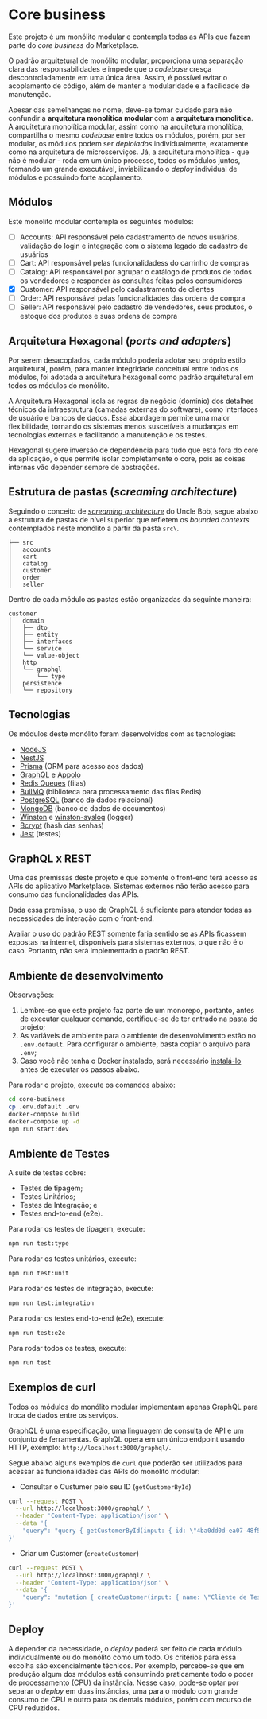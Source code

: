 # Core business

Este projeto é um monólito modular e contempla todas as APIs que fazem parte do _core business_ do Marketplace.

O padrão arquitetural de monólito modular, proporciona uma separação clara das responsabilidades e impede que o _codebase_ cresça descontroladamente em uma única área. Assim, é possível evitar o acoplamento de código, além de manter a modularidade e a facilidade de manutenção.

Apesar das semelhanças no nome, deve-se tomar cuidado para não confundir a **arquitetura monolítica modular** com a **arquitetura monolítica**. A arquitetura monolítica modular, assim como na arquitetura monolítica, compartilha o mesmo _codebase_ entre todos os módulos, porém, por ser modular, os módulos podem ser _deploiados_ individualmente, exatamente como na arquitetura de microsserviços. Já, a arquitetura monolítica - que não é modular - roda em um único processo, todos os módulos juntos, formando um grande executável, inviabilizando o _deploy_ individual de módulos e possuindo forte acoplamento.

## Módulos

Este monólito modular contempla os seguintes módulos:
- [ ] Accounts: API responsável pelo cadastramento de novos usuários, validação do login e integração com o sistema legado de cadastro de usuários
- [ ] Cart: API responsável pelas funcionalidadess do carrinho de compras
- [ ] Catalog: API responsável por agrupar o catálogo de produtos de todos os vendedores e responder às consultas feitas pelos consumidores
- [x] Customer: API responsável pelo cadastramento de clientes
- [ ] Order: API responsável pelas funcionalidades das ordens de compra
- [ ] Seller: API responsável pelo cadastro de vendedores, seus produtos, o estoque dos produtos e suas ordens de compra

## Arquitetura Hexagonal (_ports and adapters_)

Por serem desacoplados, cada módulo poderia adotar seu próprio estilo arquitetural, porém, para manter integridade conceitual entre todos os módulos, foi adotada a arquitetura hexagonal como padrão arquitetural em todos os módulos do monólito.

A Arquitetura Hexagonal isola as regras de negócio (domínio) dos detalhes técnicos da infraestrutura (camadas externas do software), como interfaces de usuário e bancos de dados. Essa abordagem permite uma maior flexibilidade, tornando os sistemas menos suscetíveis a mudanças em tecnologias externas e facilitando a manutenção e os testes.

Hexagonal sugere inversão de dependência para tudo que está fora do core da aplicação, o que permite isolar completamente o core, pois as coisas internas vão depender sempre de abstrações.


## Estrutura de pastas (_screaming architecture_)

Seguindo o conceito de [_screaming architecture_](https://blog.cleancoder.com/uncle-bob/2011/09/30/Screaming-Architecture.html) do Uncle Bob, segue abaixo a estrutura de pastas de nível superior que refletem os _bounded contexts_ contemplados neste monólito a partir da pasta `src\`.

```
├── src
│   accounts
│   cart
│   catalog
│   customer
│   order
│   seller
```

Dentro de cada módulo as pastas estão organizadas da seguinte maneira:
```
customer
│   domain
│   ├── dto
│   ├── entity
│   ├── interfaces
│   └── service
│   └── value-object
│   http
│   └── graphql
│       └── type
│   persistence
│   └── repository

```

## Tecnologias

Os módulos deste monólito foram desenvolvidos com as tecnologias:
- [NodeJS](https://nodejs.org)
- [NestJS](https://nestjs.com/)
- [Prisma](https://www.prisma.io/) (ORM para acesso aos dados)
- [GraphQL](https://graphql.org/) e [Appolo](https://www.apollographql.com/)
- [Redis Queues](https://redis.io/glossary/redis-queue/) (filas)
- [BullMQ](https://bullmq.io/) (biblioteca para processamento das filas Redis)
- [PostgreSQL](https://www.postgresql.org/) (banco de dados relacional)
- [MongoDB](https://www.mongodb.com/) (banco de dados de documentos)
- [Winston](https://www.npmjs.com/package/winston) e [winston-syslog](https://www.npmjs.com/package/winston-syslog) (logger)
- [Bcrypt](https://www.npmjs.com/package/bcrypt) (hash das senhas)
- [Jest](https://jestjs.io/) (testes)

## GraphQL x REST

Uma das premissas deste projeto é que somente o front-end terá acesso as APIs do aplicativo Marketplace. Sistemas externos não terão acesso para consumo das funcionalidades das APIs.

Dada essa premissa, o uso de GraphQL é suficiente para atender todas as necessidades de interação com o front-end.

Avaliar o uso do padrão REST somente faria sentido se as APIs ficassem expostas na internet, disponíveis para sistemas externos, o que não é o caso. Portanto, não será implementado o padrão REST.

## Ambiente de desenvolvimento

Observações:

1) Lembre-se que este projeto faz parte de um monorepo, portanto, antes de executar qualquer comando, certifique-se de ter entrado na pasta do projeto;
2) As variáveis de ambiente para o ambiente de desenvolvimento estão no `.env.default`. Para configurar o ambiente, basta copiar o arquivo para `.env`;
3) Caso você não tenha o Docker instalado, será necessário [instalá-lo](https://docs.docker.com/get-docker/) antes de executar os passos abaixo.

Para rodar o projeto, execute os comandos abaixo:

```bash
cd core-business
cp .env.default .env
docker-compose build
docker-compose up -d
npm run start:dev
```

## Ambiente de Testes

A suíte de testes cobre:
- Testes de tipagem;
- Testes Unitários;
- Testes de Integração; e
- Testes end-to-end (e2e).

Para rodar os testes de tipagem, execute:
```bash
npm run test:type
```

Para rodar os testes unitários, execute:
```bash
npm run test:unit
```

Para rodar os testes de integração, execute:
```bash
npm run test:integration
```

Para rodar os testes end-to-end (e2e), execute:
```bash
npm run test:e2e
```

Para rodar todos os testes, execute:
```bash
npm run test
```

## Exemplos de curl

Todos os módulos do monólito modular implementam apenas GraphQL para troca de dados entre os serviços.

GraphQL é uma especificação, uma linguagem de consulta de API e um conjunto de ferramentas. GraphQL opera em um único endpoint usando HTTP, exemplo: `http://localhost:3000/graphql/`.

Segue abaixo alguns exemplos de `curl` que poderão ser utilizados para acessar as funcionalidades das APIs do monólito modular:

- Consultar o Custumer pelo seu ID (`getCustomerById`)
```bash
curl --request POST \
  --url http://localhost:3000/graphql/ \
  --header 'Content-Type: application/json' \
  --data '{
	"query": "query { getCustomerById(input: { id: \"4ba0dd0d-ea07-48f5-8ced-684d9af110be\" }) { id, name, email, cpfCnpj, cellPhone, birthdate, zipCode, street, number, complement, district, city, state } }"
}'
```

- Criar um Customer (`createCustomer`)
```bash
curl --request POST \
  --url http://localhost:3000/graphql/ \
  --header 'Content-Type: application/json' \
  --data '{
	"query": "mutation { createCustomer(input: { name: \"Cliente de Teste\", email: \"test@example.com\", cpfCnpj: \"12345678901\", cellPhone: \"47999999999\", birthdate: \"2024-01-01\", zipCode: \"89123456\", street: \"Rua da Paz\", number: \"123\", complement: null, district: "Bairro Feliz", city: \"Cidade da Alegria\", state: \"XX\" }) { id, name, email, cpfCnpj, cellPhone, birthdate, zipCode, street, number, complement, district, city, state } }"
}'
```

## Deploy

A depender da necessidade, o _deploy_ poderá ser feito de cada módulo individualmente ou do monólito como um todo. Os critérios para essa escolha são excencialmente técnicos. Por exemplo, percebe-se que em produção algum dos módulos está consumindo praticamente todo o poder de processamento (CPU) da instância. Nesse caso, pode-se optar por separar o _deploy_ em duas instâncias, uma para o módulo com grande consumo de CPU e outro para os demais módulos, porém com recurso de CPU reduzidos.
